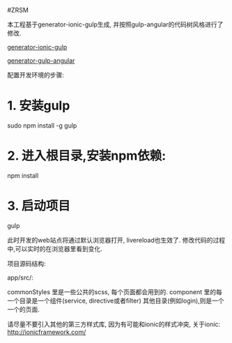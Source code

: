 #ZRSM

本工程基于generator-ionic-gulp生成, 并按照gulp-angular的代码树风格进行了修改.

[generator-ionic-gulp](https://github.com/tmaximini/generator-ionic-gulp#readme)

[generator-gulp-angular](https://github.com/Swiip/generator-gulp-angular)

配置开发环境的步骤:

# 1. 安装gulp
sudo npm install -g gulp

# 2. 进入根目录,安装npm依赖:
npm install

# 3. 启动项目
gulp

此时开发的web站点将通过默认浏览器打开, livereload也生效了.
修改代码的过程中,可以实时的在浏览器里看到变化.

项目源码结构:

app/src/:

commonStyles 里是一些公共的scss, 每个页面都会用到的.
component 里的每一个目录是一个组件(service, directive或者filter)
其他目录(例如login),则是一个一个的页面.


请尽量不要引入其他的第三方样式库, 因为有可能和ionic的样式冲突, 关于ionic:
http://ionicframework.com/


